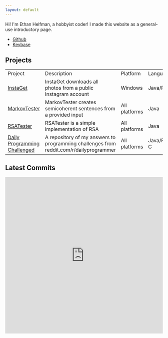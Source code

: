 ```yaml
---
layout: default
---
```


Hi! I'm Ethan Helfman, a hobbyist coder! I made this website as a general-use introductory page.
<ul>
	<li><a href="http://github.com/ethanhelfman/">Github</a></li>
	<li><a href="https://keybase.io/hjelfman">Keybase</a></li>
</ul>

## Projects
<table width="100%">
	<tr>
		<td>Project</td>
		<td>Description</td>
		<td>Platform</td>
		<td>Language</td>
	</tr>
	<tr>
		<td><a href="https://github.com/ethanhelfman/InstaGet">InstaGet</a></td>
		<td>InstaGet downloads all photos from a public Instagram account</td>
		<td>Windows</td>
		<td>Java/Python</td>
	</tr>
	<tr>
		<td><a href="https://github.com/ethanhelfman/MarkovTester">MarkovTester</a></td>
		<td>MarkovTester creates semicoherent sentences from a provided input</td>
		<td>All platforms</td>
		<td>Java</td>
	</tr>
	<tr>
		<td><a href="https://github.com/ethanhelfman/RSATest">RSATester</a></td>
		<td>RSATester is a simple implementation of RSA</td>
		<td>All platforms</td>
		<td>Java</td>
	</tr>
	<tr>
		<td><a href="https://github.com/ethanhelfman/dailyprogrammer_challenges">Daily Programming Challenged</a></td>
		<td>A repository of my answers to programming challenges from reddit.com/r/dailyprogrammer</td>
		<td>All platforms</td>
		<td>Java/Python/Hopefully C</td>
	</tr>
</table>

## Latest Commits
<div id="github widget">
	<iframe allowtransparency="true" frameborder="0" scrolling="no" seamless="seamless" src="http://colmdoyle.github.io/gh-activity/gh-activity.html?user=ethanhelfman&type=user" width="100%" height="500px">
	</iframe>
</div>
